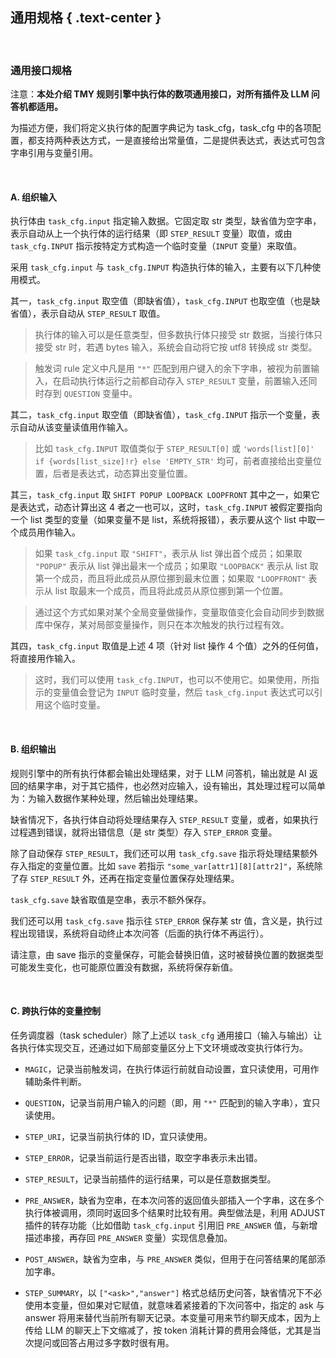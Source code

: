 通用规格 { .text-center }
-------

&nbsp;

### 通用接口规格

注意：**本处介绍 TMY 规则引擎中执行体的数项通用接口，对所有插件及 LLM 问答机都适用。**

为描述方便，我们将定义执行体的配置字典记为 task_cfg，task_cfg 中的各项配置，都支持两种表达方式，一是直接给出常量值，二是提供表达式，表达式可包含字串引用与变量引用。

&nbsp;

#### A. 组织输入

执行体由 `task_cfg.input` 指定输入数据。它固定取 str 类型，缺省值为空字串，表示自动从上一个执行体的运行结果（即 `STEP_RESULT` 变量）取值，或由 `task_cfg.INPUT` 指示按特定方式构造一个临时变量（`INPUT` 变量）来取值。

采用 `task_cfg.input` 与 `task_cfg.INPUT` 构造执行体的输入，主要有以下几种使用模式。

其一，`task_cfg.input` 取空值（即缺省值），`task_cfg.INPUT` 也取空值（也是缺省值），表示自动从 `STEP_RESULT` 取值。

> 执行体的输入可以是任意类型，但多数执行体只接受 str 数据，当接行体只接受 str 时，若遇 bytes 输入，系统会自动将它按 utf8 转换成 str 类型。

> 触发词 rule 定义中凡是用 `"*"` 匹配到用户键入的余下字串，被视为前置输入，在启动执行体运行之前都自动存入 `STEP_RESULT` 变量，前置输入还同时存到 `QUESTION` 变量中。

其二，`task_cfg.input` 取空值（即缺省值），`task_cfg.INPUT` 指示一个变量，表示自动从该变量读值用作输入。

> 比如 `task_cfg.INPUT` 取值类似于 `STEP_RESULT[0]` 或 `'words[list][0]' if {words[list_size]!r} else 'EMPTY_STR'` 均可，前者直接给出变量位置，后者是表达式，动态算出变量位置。

其三，`task_cfg.input` 取 `SHIFT POPUP LOOPBACK LOOPFRONT` 其中之一，如果它是表达式，动态计算出这 4 者之一也可以，这时，`task_cfg.INPUT` 被假定要指向一个 list 类型的变量（如果变量不是 list，系统将报错），表示要从这个 list 中取一个成员用作输入。

> 如果 `task_cfg.input` 取 `"SHIFT"`，表示从 list 弹出首个成员；如果取 `"POPUP"` 表示从 list 弹出最末一个成员；如果取 `"LOOPBACK"` 表示从 list 取第一个成员，而且将此成员从原位挪到最末位置；如果取 `"LOOPFRONT"` 表示从 list 取最末一个成员，而且将此成员从原位挪到第一个位置。

> 通过这个方式如果对某个全局变量做操作，变量取值变化会自动同步到数据库中保存，某对局部变量操作，则只在本次触发的执行过程有效。 

其四，`task_cfg.input` 取值是上述 4 项（针对 list 操作 4 个值）之外的任何值，将直接用作输入。

> 这时，我们可以使用 `task_cfg.INPUT`，也可以不使用它。如果使用，所指示的变量值会登记为 `INPUT` 临时变量，然后 `task_cfg.input` 表达式可以引用这个临时变量。

&nbsp;

#### B. 组织输出

规则引擎中的所有执行体都会输出处理结果，对于 LLM 问答机，输出就是 AI 返回的结果字串，对于其它插件，也必然对应输入，设有输出，其处理过程可以简单为：为输入数据作某种处理，然后输出处理结果。

缺省情况下，各执行体自动将处理结果存入 `STEP_RESULT` 变量，或者，如果执行过程遇到错误，就将出错信息（是 str 类型）存入 `STEP_ERROR` 变量。

除了自动保存 `STEP_RESULT`，我们还可以用 `task_cfg.save` 指示将处理结果额外存入指定的变量位置。比如 `save` 若指示 `"some_var[attr1][8][attr2]"`，系统除了存 `STEP_RESULT` 外，还再在指定变量位置保存处理结果。

`task_cfg.save` 缺省取值是空串，表示不额外保存。

我们还可以用 `task_cfg.save` 指示往 `STEP_ERROR` 保存某 str 值，含义是，执行过程出现错误，系统将自动终止本次问答（后面的执行体不再运行）。

请注意，由 save 指示的变量保存，可能会替换旧值，这时被替换位置的数据类型可能发生变化，也可能原位置没有数据，系统将保存新值。

&nbsp;

#### C. 跨执行体的变量控制

任务调度器（task scheduler）除了上述以 `task_cfg` 通用接口（输入与输出）让各执行体实现交互，还通过如下局部变量区分上下文环境或改变执行体行为。

- `MAGIC`，记录当前触发词，在执行体运行前就自动设置，宜只读使用，可用作辅助条件判断。

- `QUESTION`，记录当前用户输入的问题（即，用 `"*"` 匹配到的输入字串），宜只读使用。

- `STEP_URI`，记录当前执行体的 ID，宜只读使用。

- `STEP_ERROR`，记录当前运行是否出错，取空字串表示未出错。

- `STEP_RESULT`，记录当前插件的运行结果，可以是任意数据类型。

- `PRE_ANSWER`，缺省为空串，在本次问答的返回值头部插入一个字串，这在多个执行体被调用，须同时返回多个结果时比较有用。典型做法是，利用 ADJUST 插件的转存功能（比如借助 `task_cfg.input` 引用旧 `PRE_ANSWER` 值，与新增描述串接，再存回 `PRE_ANSWER` 变量）实现信息叠加。

- `POST_ANSWER`，缺省为空串，与 `PRE_ANSWER` 类似，但用于在问答结果的尾部添加字串。

- `STEP_SUMMARY`，以 `["<ask>","answer"]` 格式总结历史问答，缺省情况下不必使用本变量，但如果对它赋值，就意味着紧接着的下次问答中，指定的 ask 与 answer 将用来替代当前所有聊天记录。本变量可用来节约聊天成本，因为上传给 LLM 的聊天上下文缩减了，按 token 消耗计算的费用会降低，尤其是当次提问或回答占用过多字数时很有用。
